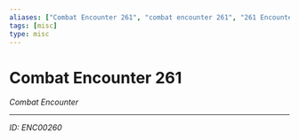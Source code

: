 ```yaml
---
aliases: ["Combat Encounter 261", "combat encounter 261", "261 Encounter Combat"]
tags: [misc]
type: misc
---
```


# Combat Encounter 261

*Combat Encounter*

---
*ID: ENC00260*